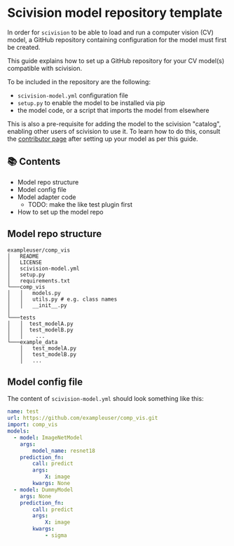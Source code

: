 # Scivision model repository template

In order for `scivision` to be able to load and run a computer vision (CV) model, a GitHub repository containing configuration for the model must first be created.

This guide explains how to set up a GitHub repository for your CV model(s) compatible with scivision.

To be included in the repository are the following:

-  `scivision-model.yml` configuration file
- `setup.py` to enable the model to be installed via pip
- the model code, or a script that imports the model from elsewhere

This is also a pre-requisite for adding the model to the scivision "catalog", enabling other users of scivision to use it. To learn how to do this, consult the [contributor page](../contributing.md#gift-extending-the-scivision-catalog) after setting up your model as per this guide.

## 📚 Contents

- Model repo structure
- Model config file
- Model adapter code
     - TODO: make the like test  plugin first
- How to set up the model repo

## Model repo structure

```
exampleuser/comp_vis
│   README
│   LICENSE
│   scivision-model.yml
│   setup.py
│   requirements.txt
└───comp_vis
│   │   models.py
│   │   utils.py # e.g. class names
│   │   __init__.py
│
└───tests
│   │  test_modelA.py
│   │  test_modelB.py
│   │    ...
└───example_data
    │   test_modelA.py
    │   test_modelB.py
    │   ...
```

## Model config file

The content of `scivision-model.yml` should look something like this:

```yaml
name: test
url: https://github.com/exampleuser/comp_vis.git
import: comp_vis
models:
  - model: ImageNetModel
    args:
        model_name: resnet18
    prediction_fn:
        call: predict
        args:
            X: image
        kwargs: None
  - model: DummyModel
    args: None
    prediction_fn:
        call: predict
        args:
            X: image
        kwargs:
            - sigma
```



